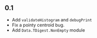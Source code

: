 ## 0.1

- Add `validateHistogram` and `debugPrint`
- Fix a pointy centroid bug.
- Add `Data.TDigest.NonEmpty` module
